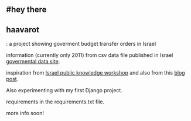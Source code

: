 #hey there
------------------
<h2>haavarot</h2>: a project showing goverment budget transfer orders in Israel

information (currently only 2011) from csv data file published in Israel [govermental data site][d1].

inspiration from [Israel public knowledge workshop][d2] and also from this [blog post][d3].

Also experimenting with my first Django project.

requirements in the requirements.txt file.

more info soon!

[d1]: http://data.gov.il/data
[d2]: http://blog.yeda.us/
[d3]: http://www.activismos.com/?p=6